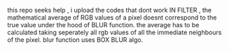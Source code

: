 this repo seeks help , i upload the codes that dont work
IN FILTER , the mathematical average of RGB values of a pixel doesnt correspond to the true value under the hood of BLUR  function. the average has to be calculated taking seperately all rgb values of all the immediate neighbours of the pixel.
blur function uses BOX BLUR algo. 

